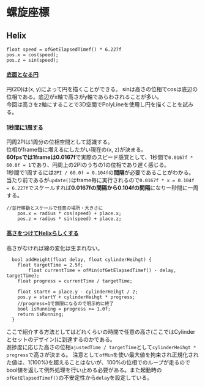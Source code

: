 # 螺旋座標
## Helix
```
float speed = ofGetElapsedTimef() * 6.227f
pos.x = cos(speed);
pos.z = sin(speed);
```
#### <ins>底面となる円</ins>
円(2D)は(x, y)によって円を描くことができる。  sinは高さの位相でcosは底辺の位相である。底辺がx軸で高さがy軸であらわされることが多い。  
今回は高さをz軸にすることで3D空間でPolyLineを使用し円を描くことを試みる。
#### <ins>1秒間に1周する</ins>
円周2PIは1周分の位相空間として認識する。  
位相がframe毎に増えるにしたがい現在の(x, z)が決まる。  
**60fpsでは1frameは0.0167f**で実際のスピード感覚として、1秒間で`0.0167f * 60.0f = 1`であり、円周上の2PIのうちの1の位相であり遅く感じる。  
1秒間で1周するには`2PI / 60.0f = 0.104f`の**間隔**が必要であることがわかる。
当たり前であるが`update()`はframe毎に実行されるので`0.0167f * x = 0.104f = 6.227f`でスケールすれば**0.0167fの間隔から0.104fの間隔**になり一秒間に一周する。

```
//並行移動とスケールで任意の場所・大きさに
    pos.x = radius * cos(speed) + place.x;
    pos.z = radius * sin(speed) + place.z;
```
#### <ins>高さをつけてHelixらしくする</ins>
高さがなければ線の変化は生まれない。
```
  bool addHeight(float delay, float cylinderHeihgt) {
    float targetTime = 2.5f;
        float currentTime = ofMin(ofGetElapsedTimef() - delay, targetTime);
    float progress = currentTime / targetTime;
    
    float startY = place.y - cylinderHeihgt / 2;
    pos.y = startY + cylinderHeihgt * progress;
    //progress=1で無限になるので明示的に終了
    bool isRunning = progress >= 1.0f;
    return isRunning;
  }
```
ここで紹介する方法としてはどれくらいの時間で任意の高さ(ここではCylinderとセットのデザイン)に到達するのかである。  
進捗度に応じた高さの位相`ajustedTime / targetTime`として`cylinderHeihgt * progress`で高さが決まる。  注意として`ofMin`を使い最大値を拘束され正規化された値は、1(100%)を超えることはないが、100%の位相でのループが走るのでbool値を返して例外処理を行い止める必要がある。また起動時の`ofGetElapsedTimef()`の不安定性から`delay`を設定している。



